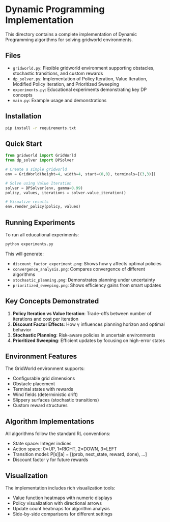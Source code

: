 # Dynamic Programming Implementation

This directory contains a complete implementation of Dynamic Programming algorithms for solving gridworld environments.

## Files

- `gridworld.py`: Flexible gridworld environment supporting obstacles, stochastic transitions, and custom rewards
- `dp_solver.py`: Implementation of Policy Iteration, Value Iteration, Modified Policy Iteration, and Prioritized Sweeping
- `experiments.py`: Educational experiments demonstrating key DP concepts
- `main.py`: Example usage and demonstrations

## Installation

```bash
pip install -r requirements.txt
```

## Quick Start

```python
from gridworld import GridWorld
from dp_solver import DPSolver

# Create a simple gridworld
env = GridWorld(height=4, width=4, start=(0,0), terminals=[(3,3)])

# Solve using Value Iteration
solver = DPSolver(env, gamma=0.99)
policy, values, iterations = solver.value_iteration()

# Visualize results
env.render_policy(policy, values)
```

## Running Experiments

To run all educational experiments:

```bash
python experiments.py
```

This will generate:
- `discount_factor_experiment.png`: Shows how γ affects optimal policies
- `convergence_analysis.png`: Compares convergence of different algorithms
- `stochastic_planning.png`: Demonstrates planning under uncertainty
- `prioritized_sweeping.png`: Shows efficiency gains from smart updates

## Key Concepts Demonstrated

1. **Policy Iteration vs Value Iteration**: Trade-offs between number of iterations and cost per iteration
2. **Discount Factor Effects**: How γ influences planning horizon and optimal behavior
3. **Stochastic Planning**: Risk-aware policies in uncertain environments
4. **Prioritized Sweeping**: Efficient updates by focusing on high-error states

## Environment Features

The GridWorld environment supports:
- Configurable grid dimensions
- Obstacle placement
- Terminal states with rewards
- Wind fields (deterministic drift)
- Slippery surfaces (stochastic transitions)
- Custom reward structures

## Algorithm Implementations

All algorithms follow the standard RL conventions:
- State space: Integer indices
- Action space: 0=UP, 1=RIGHT, 2=DOWN, 3=LEFT
- Transition model: P[s][a] = [(prob, next_state, reward, done), ...]
- Discount factor γ for future rewards

## Visualization

The implementation includes rich visualization tools:
- Value function heatmaps with numeric displays
- Policy visualization with directional arrows
- Update count heatmaps for algorithm analysis
- Side-by-side comparisons for different settings